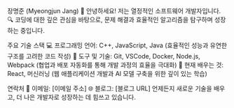 장명준 (Myeongjun Jang)
👋 안녕하세요! 저는 열정적인 소프트웨어 개발자입니다.
🔍 코딩에 대한 깊은 관심을 바탕으로, 문제 해결과 효율적인 알고리즘을 탐구하며 성장하는 중입니다.

주요 기술 스택
💻 프로그래밍 언어: C++, JavaScript, Java
(효율적인 성능과 유연한 구조를 고려한 코드 작성)
🔧 도구 및 기술: Git, VSCode, Docker, Node.js, Webpack
(협업과 배포 자동화를 통해 개발 과정의 효율을 극대화)
🌱 현재 배우는 것: React, 머신러닝
(웹 애플리케이션 개발과 AI 모델 구축을 위한 깊이 있는 학습)

연락처
📧 이메일: [이메일 주소]
🌐 블로그: [블로그 URL]
언제든지 새로운 기술을 배우고, 더 나은 개발자로 성장하는 데 힘쓰고 있습니다.
